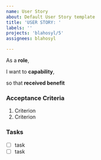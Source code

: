```yaml
---
name: User Story
about: Default User Story template
title: 'USER STORY: '
labels: ''
projects: 'blahosyl/5'
assignees: blahosyl

---
```


As a **role**,

I want to **capability**,

so that **received benefit**

### Acceptance Criteria

1. Criterion
2. Criterion

### Tasks

- [ ] task
- [ ] task

